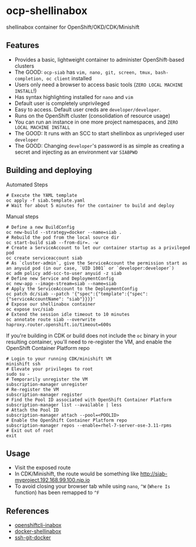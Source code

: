 # ocp-shellinabox
shellinabox container for OpenShift/OKD/CDK/Minishift
 
## Features
* Provides a basic, lightweight container to administer OpenShift-based clusters
* The GOOD: `ocp-siab` has `vim, nano, git, screen, tmux, bash-completion, oc client` installed
* Users only need a browser to access basic tools (`ZERO LOCAL MACHINE INSTALL`!)
* Has syntax highlighting installed for `nano` and `vim`
* Default user is completely unprivileged
* Easy to access.  Default user creds are `developer/developer`.
* Runs on the OpenShift cluster (consolidation of resource usage)
* You can run an instance in one more project namespaces, and `ZERO LOCAL MACHINE INSTALL`
* The GOOD: It runs with an SCC to start shellinbox as unprivleged user `developer`
* The GOOD: Changing `developer`'s password is as simple as creating a secret and injecting as an environment var `SIABPWD`

## Building and deploying
Automated Steps
```
# Execute the YAML template
oc apply -f siab.template.yaml
# Wait for about 5 minutes for the container to build and deploy
```

Manual steps
```
# Define a new BuildConfig
oc new-build --strategy=docker --name=siab .
# Rebuild the pod from the local source dir
oc start-build siab --from-dir=. -w
# Create a ServiceAccount to let our container startup as a privileged pod
oc create serviceaccount siab
# As `cluster-admin`, give the ServiceAccount the permission start as an anyuid pod (in our case, `UID 1001` or `developer:developer`)
oc adm policy add-scc-to-user anyuid -z siab
# Define new Service and DeploymentConfig
oc new-app --image-stream=siab --name=siab
# Apply the ServiceAccount to the DeploymentConfig
oc patch dc/siab --patch '{"spec":{"template":{"spec":{"serviceAccountName": "siab"}}}}'
# Expose our shellinabox container
oc expose svc/siab
# Extend the session idle timeout to 10 minutes
oc annotate route siab --overwrite haproxy.router.openshift.io/timeout=600s
```

If you're building in CDK or build does not include the `oc` binary in your resulting container, you'll need to re-register the VM, and enable the OpenShift Container Platform repo
```
# Login to your running CDK/minishift VM
minishift ssh
# Elevate your privileges to root
sudo su -
# Temporarily unregister the VM
subscription-manager unregister
# Re-register the VM
subscription-manager register
# Find the Pool ID associated with OpenShift Container Platform
subscription-manager list --available | less
# Attach the Pool ID
subscription-manager attach --pool=<POOLID>
# Enable the OpenShift Container Platform repo
subscription-manager repos --enable=rhel-7-server-ose-3.11-rpms
# Exit out of root
exit
```


## Usage
* Visit the exposed route
* In CDK/Minishift, the route would be something like http://siab-myproject.192.168.99.100.nip.io
* To avoid closing your browser tab while using `nano`, `^W` (`Where Is` function) has been remapped to `^F`

## References
* [openshiftcli-inabox][0]
* [docker-shellinabox][1]
* [ssh-git-docker][2]

[0]: https://github.com/VeerMuchandi/openshiftcli-inabox
[1]: https://github.com/andrefernandes/docker-shellinabox
[2]: https://github.com/openshift-qe/ssh-git-docker

